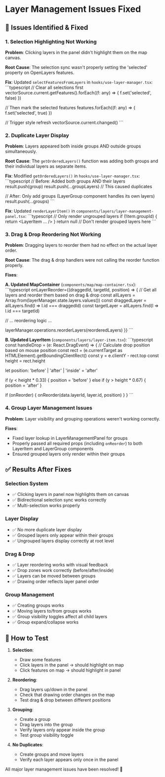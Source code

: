 # Layer Management Issues Fixed

## 🐛 Issues Identified & Fixed

### 1. **Selection Highlighting Not Working**
**Problem**: Clicking layers in the panel didn't highlight them on the map canvas.

**Root Cause**: The selection sync wasn't properly setting the 'selected' property on OpenLayers features.

**Fix**: Updated `selectFeaturesFromLayers` in `hooks/use-layer-manager.tsx`:
\`\`\`typescript
// Clear all selections first
vectorSource.current.getFeatures().forEach((f: any) => {
  f.set('selected', false)
})

// Then mark the selected features
features.forEach((f: any) => {
  f.set('selected', true)
})

// Trigger style refresh
vectorSource.current.changed()
\`\`\`

### 2. **Duplicate Layer Display**
**Problem**: Layers appeared both inside groups AND outside groups simultaneously.

**Root Cause**: The `getOrderedLayers()` function was adding both groups and their individual layers as separate items.

**Fix**: Modified `getOrderedLayers()` in `hooks/use-layer-manager.tsx`:
\`\`\`typescript
// Before: Added both groups AND their layers
result.push(group)
result.push(...groupLayers) // This caused duplicates

// After: Only add groups (LayerGroup component handles its own layers)
result.push(...groups)
\`\`\`

**Fix**: Updated `renderLayerItem()` in `components/layers/layer-management-panel.tsx`:
\`\`\`typescript
// Only render ungrouped layers
if (!item.groupId) {
  return <LayerItem ... />
}
return null // Don't render grouped layers here
\`\`\`

### 3. **Drag & Drop Reordering Not Working**
**Problem**: Dragging layers to reorder them had no effect on the actual layer order.

**Root Cause**: The drag & drop handlers were not calling the reorder function properly.

**Fixes**:

**A. Updated MapContainer** (`components/map/map-container.tsx`):
\`\`\`typescript
onLayerReorder={(draggedId, targetId, position) => {
  // Get all layers and reorder them based on drag & drop
  const allLayers = Array.from(layerManager.state.layers.values())
  const draggedLayer = allLayers.find(l => l.id === draggedId)
  const targetLayer = allLayers.find(l => l.id === targetId)
  
  // ... reordering logic ...
  
  layerManager.operations.reorderLayers(reorderedLayers)
}}
\`\`\`

**B. Updated LayerItem** (`components/layers/layer-item.tsx`):
\`\`\`typescript
const handleDrop = (e: React.DragEvent) => {
  // Calculate drop position based on mouse position
  const rect = (e.currentTarget as HTMLElement).getBoundingClientRect()
  const y = e.clientY - rect.top
  const height = rect.height
  
  let position: 'before' | 'after' | 'inside' = 'after'
  
  if (y < height * 0.33) {
    position = 'before'
  } else if (y > height * 0.67) {
    position = 'after'
  }
  
  if (onReorder) {
    onReorder(data.layerId, layer.id, position)
  }
}
\`\`\`

### 4. **Group Layer Management Issues**
**Problem**: Layer visibility and grouping operations weren't working correctly.

**Fixes**:
- Fixed layer lookup in LayerManagementPanel for groups
- Properly passed all required props (including `onReorder`) to both LayerItem and LayerGroup components
- Ensured grouped layers only render within their groups

## ✅ Results After Fixes

### **Selection System**
- ✅ Clicking layers in panel now highlights them on canvas
- ✅ Bidirectional selection sync works correctly
- ✅ Multi-selection works properly

### **Layer Display**
- ✅ No more duplicate layer display
- ✅ Grouped layers only appear within their groups
- ✅ Ungrouped layers display correctly at root level

### **Drag & Drop**
- ✅ Layer reordering works with visual feedback
- ✅ Drop zones work correctly (before/after/inside)
- ✅ Layers can be moved between groups
- ✅ Drawing order reflects layer panel order

### **Group Management**
- ✅ Creating groups works
- ✅ Moving layers to/from groups works
- ✅ Group visibility toggles affect all child layers
- ✅ Group expand/collapse works

## 🎯 How to Test

1. **Selection**: 
   - Draw some features
   - Click layers in the panel → should highlight on map
   - Click features on map → should highlight in panel

2. **Reordering**:
   - Drag layers up/down in the panel
   - Check that drawing order changes on the map
   - Test drag & drop between different positions

3. **Grouping**:
   - Create a group
   - Drag layers into the group
   - Verify layers only appear inside the group
   - Test group visibility toggle

4. **No Duplicates**:
   - Create groups and move layers
   - Verify each layer appears only once in the panel

All major layer management issues have been resolved! 🎉
